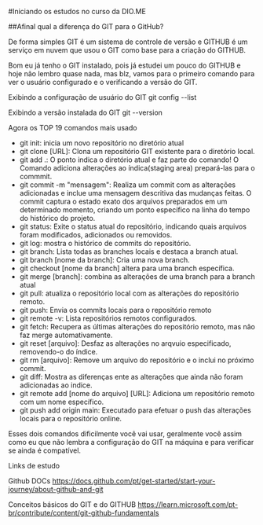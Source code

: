 #Iniciando os estudos no curso da DIO.ME

##Afinal qual a diferença do GIT para o GitHub?

De forma simples GIT é um sistema de controle de versão e GITHUB é um serviço em nuvem que usou o GIT como base para a criação do GITHUB.

Bom eu já tenho o GIT instalado, pois já estudei um pouco do GITHUB e hoje não lembro quase nada, mas blz, vamos para o primeiro comando para ver o usuário configurado e o  verificando a versão do GIT.

Exibindo a configuração de usuário do GIT
git config --list

Exibindo a versão instalada do GIT
git --version

Agora os TOP 19 comandos mais usado

- git init: inicia um novo repositório no diretório atual
- git clone [URL]: Clona um repositório GIT existente para o diretório local.
- git add .: O ponto indica o diretório atual e faz parte do comando! O Comando adiciona alterações ao índica(staging area) prepará-las para o commmit.
- git commit -m "mensagem": Realiza um commit com as alterações adicionadas e inclue uma mensagem descritiva das mudanças feitas. O commit captura o estado exato dos arquivos preparados em um determinado momento, criando um ponto específico na linha do tempo do histórico do projeto. 
- git status: Exite o status atual do repositório, indicando quais arquivos foram modificados, adicionados ou removidos.
- git log: mostra o histórico de commits do repositório.
- git branch: Lista todas as branches locais e destaca a branch atual.
- git branch [nome da branch]: Cria uma nova branch.
- git checkout [nome da branch] altera para uma branch específica.
- git merge [branch]: combina as alterações de uma branch para a branch atual
- git pull: atualiza o repositório local com as alterações do repositório remoto.
- git push: Envia os commits locais para o repositório remoto
- git remote -v: Lista repositórios remotos configurados.
- git fetch: Recupera as últimas alterações do repositório remoto, mas não faz merge automativamente.
- git reset [arquivo]: Desfaz as alterações no arqvuio especificado, removendo-o do índice.
- git rm [arquivo]: Remove um arquivo do repositório e o inclui no próximo commit.
- git diff: Mostra as diferenças ente as alterações que ainda não foram adicionadas ao indice.
- git remote add [nome do arquivo] [URL]: Adiciona um repositório remoto com um nome específico.
- git push add origin main: Executado para efetuar o push das alterações locais para o repositório online.


Esses dois comandos dificilmente você vai usar, geralmente você assim como eu que não lembra a configuração do GIT na máquina e para verificar se ainda é compatível. 

Links de estudo

Github DOCs
https://docs.github.com/pt/get-started/start-your-journey/about-github-and-git

Conceitos básicos do GIT e do GITHUB
https://learn.microsoft.com/pt-br/contribute/content/git-github-fundamentals
